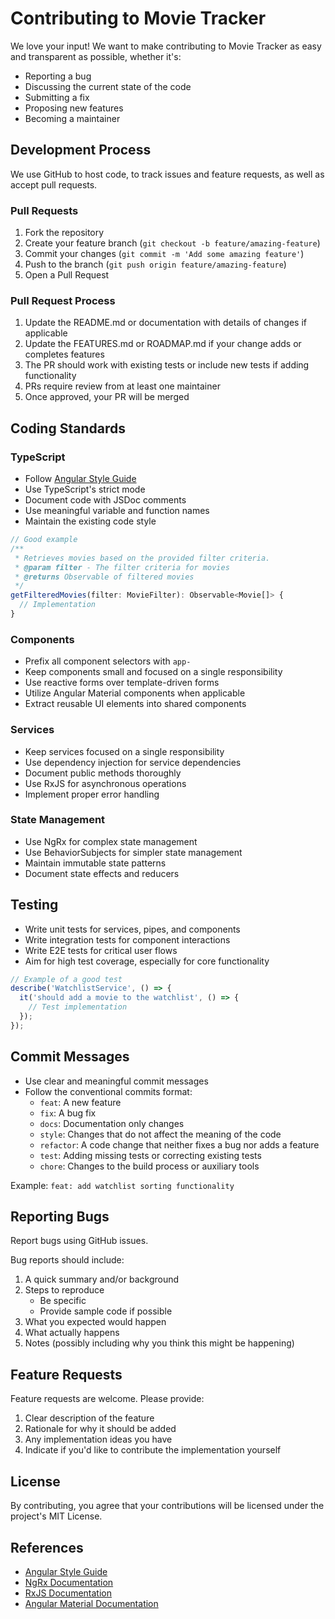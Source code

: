 # Contributing to Movie Tracker

We love your input! We want to make contributing to Movie Tracker as easy and transparent as possible, whether it's:

- Reporting a bug
- Discussing the current state of the code
- Submitting a fix
- Proposing new features
- Becoming a maintainer

## Development Process

We use GitHub to host code, to track issues and feature requests, as well as accept pull requests.

### Pull Requests

1. Fork the repository
2. Create your feature branch (`git checkout -b feature/amazing-feature`)
3. Commit your changes (`git commit -m 'Add some amazing feature'`)
4. Push to the branch (`git push origin feature/amazing-feature`)
5. Open a Pull Request

### Pull Request Process

1. Update the README.md or documentation with details of changes if applicable
2. Update the FEATURES.md or ROADMAP.md if your change adds or completes features
3. The PR should work with existing tests or include new tests if adding functionality
4. PRs require review from at least one maintainer
5. Once approved, your PR will be merged

## Coding Standards

### TypeScript

- Follow [Angular Style Guide](https://angular.dev/style-guide)
- Use TypeScript's strict mode
- Document code with JSDoc comments
- Use meaningful variable and function names
- Maintain the existing code style

```typescript
// Good example
/**
 * Retrieves movies based on the provided filter criteria.
 * @param filter - The filter criteria for movies
 * @returns Observable of filtered movies
 */
getFilteredMovies(filter: MovieFilter): Observable<Movie[]> {
  // Implementation
}
```

### Components

- Prefix all component selectors with `app-`
- Keep components small and focused on a single responsibility
- Use reactive forms over template-driven forms
- Utilize Angular Material components when applicable
- Extract reusable UI elements into shared components

### Services

- Keep services focused on a single responsibility
- Use dependency injection for service dependencies
- Document public methods thoroughly
- Use RxJS for asynchronous operations
- Implement proper error handling

### State Management

- Use NgRx for complex state management
- Use BehaviorSubjects for simpler state management
- Maintain immutable state patterns
- Document state effects and reducers

## Testing

- Write unit tests for services, pipes, and components
- Write integration tests for component interactions
- Write E2E tests for critical user flows
- Aim for high test coverage, especially for core functionality

```typescript
// Example of a good test
describe('WatchlistService', () => {
  it('should add a movie to the watchlist', () => {
    // Test implementation
  });
});
```

## Commit Messages

- Use clear and meaningful commit messages
- Follow the conventional commits format:
  - `feat`: A new feature
  - `fix`: A bug fix
  - `docs`: Documentation only changes
  - `style`: Changes that do not affect the meaning of the code
  - `refactor`: A code change that neither fixes a bug nor adds a feature
  - `test`: Adding missing tests or correcting existing tests
  - `chore`: Changes to the build process or auxiliary tools

Example: `feat: add watchlist sorting functionality`

## Reporting Bugs

Report bugs using GitHub issues.

Bug reports should include:

1. A quick summary and/or background
2. Steps to reproduce
   - Be specific
   - Provide sample code if possible
3. What you expected would happen
4. What actually happens
5. Notes (possibly including why you think this might be happening)

## Feature Requests

Feature requests are welcome. Please provide:

1. Clear description of the feature
2. Rationale for why it should be added
3. Any implementation ideas you have
4. Indicate if you'd like to contribute the implementation yourself

## License

By contributing, you agree that your contributions will be licensed under the project's MIT License.

## References

- [Angular Style Guide](https://angular.dev/style-guide)
- [NgRx Documentation](https://ngrx.io/)
- [RxJS Documentation](https://rxjs.dev/)
- [Angular Material Documentation](https://material.angular.io/) 